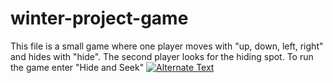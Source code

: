 # winter-project-game
This file is a small game where one player moves with "up, down, left, right" and hides with "hide". The second player looks for the hiding spot. To run the game enter "Hide and Seek"
[![Alternate Text]({https://user-images.githubusercontent.com/89731694/212645755-9ef2e462-644a-42f9-8a61-7e1577742d6d.png})]({Screen%20Recording%202023-01-16%20at%2012.11.10%20PM.mov} "Link Title")






